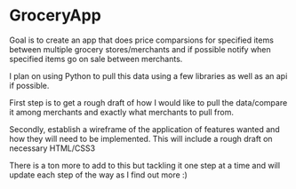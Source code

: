 # GroceryApp
Goal is to create an app that does price comparsions for specified items between multiple grocery stores/merchants and if possible notify when specified items go on sale between merchants.

I plan on using Python to pull this data using a few libraries as well as an api if possible. 

First step is to get a rough draft of how I would like to pull the data/compare it among merchants and exactly what merchants to pull from. 

Secondly, establish a wireframe of the application of features wanted and how they will need to be implemented. This will include a rough draft on necessary HTML/CSS3 

There is a ton more to add to this but tackling it one step at a time and will update each step of the way as I find out more :) 


